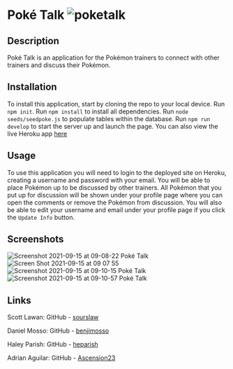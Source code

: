 # Poké Talk ![poketalk](https://user-images.githubusercontent.com/77472152/133368345-8137b950-8a00-4169-a3c7-21f7bd448847.png)


## Description
Poké Talk is an application for the Pokémon trainers to connect with other trainers and discuss their Pokémon.

## Installation
To install this application, start by cloning the repo to your local device. Run ```npm init```. Run ```npm install``` to install all dependencies. Run ```node seeds/seedpoke.js``` to populate tables within the database. Run ```npm run develop``` to start the server up and launch the page. You can also view the live Heroku app [here](https://pokepoundtest.herokuapp.com/)

## Usage
To use this application you will need to login to the deployed site on Heroku, creating a username and password with your email. You will be able to place Pokémon up to be discussed by other trainers. All Pokémon that you put up for discussion will be shown under your profile page where you can open the comments or remove the Pokémon from discussion. You will also be able to edit your username and email under your profile page if you click the ```Update Info``` button.

## Screenshots
![Screenshot 2021-09-15 at 09-08-22 Poké Talk](https://user-images.githubusercontent.com/77472152/133469602-41ab5057-dcd3-429a-bacd-d388ea69049e.png)
![Screen Shot 2021-09-15 at 09 07 55](https://user-images.githubusercontent.com/77472152/133469639-6b867de1-0367-4daf-834b-c6504ca619b5.png)
![Screenshot 2021-09-15 at 09-10-15 Poké Talk](https://user-images.githubusercontent.com/77472152/133469930-b2c230c3-80a5-42f6-b847-913da4bc3a0c.png)
![Screenshot 2021-09-15 at 09-10-57 Poké Talk](https://user-images.githubusercontent.com/77472152/133469954-c3f9654d-b7a6-4b70-b0fa-cc103665cb36.png)


## Links

Scott Lawan: GitHub - [sourslaw](https://github.com/sourslaw)<br>

Daniel Mosso: GitHub - [benjimosso](https://github.com/benjimosso)<br>

Haley Parish: GitHub - [heparish](https://github.com/heparish)<br>

Adrian Aguilar: GitHub - [Ascension23](https://github.com/Ascension23)

